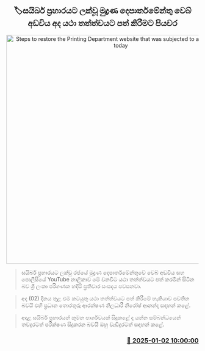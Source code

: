 <p align='center'><b><h2 align='center' title='Steps to restore the Printing Department website that was subjected to a cyber attack today'>🏷සයිබර් ප්‍රහාරයට ලක්වූ මුද්‍රණ දෙපාර්තමේන්තු වෙබ් අඩවිය අද යථා තත්ත්වයට පත් කිරීමට පියවර</h2></b></p>
<p align='center'><img src='https://helakuru.sgp1.cdn.digitaloceanspaces.com/esana/images/lib/government-printers-1.jpg' width='600' alt='Steps to restore the Printing Department website that was subjected to a cyber attack today'></p>

> සයිබර් ප්‍රහාරයට ලක්වු රජයේ මුද්‍රණ දෙපාර්තමේන්තුවේ වෙබ් අඩවිය සහ පොලීසියේ YouTube නාළිකාව මේ වනවිට යථා තත්ත්වයට පත් කරමින් සිටින බව ශ්‍රී ලංකා පරිගණක හදිසි ප්‍රතිචාර සංසදය පවසනවා.

> අද (02) දිනය තුළ එම කටයුතු යථා තත්ත්වයට පත් කිරීමේ හැකියාව පවතින බවයි එහි ප්‍රධාන තොරතුරු ආරක්ෂණ නිලධාරී නිරෝෂ් ආනන්ද සඳහන් කළේ.

> අදාළ සයිබර් ප්‍රහාරයන් කුමන පාර්ශවයක් සිදුක‍ළේ ද යන්න සම්බන්ධයෙන් තවදුරටත් පරීක්ෂණ සිදුකරන බවයි ඔහු වැඩිදුරටත් සඳහන් කළේ. 



<h3 align='right'><a href='https://www.helakuru.lk/esana/p/106262/'>📅 2025-01-02 10:00:00</a></h3>
